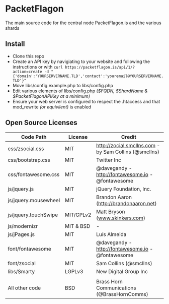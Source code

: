 PacketFlagon
============

The main source code for the central node PacketFlagon.is and the various shards

Install
---------------
* Clone this repo
* Create an API key by navigiating to your website and following the instructions or with ```curl https://packetflagon.is/api/1/?action=create -d "{'domain':'YOURSERVERNAME.TLD','contact':'youremail@YOURSERVERNAME.TLD'}"```
* Move libs/config.example.php to libs/config.php
* Edit various elements of libs/config.php _($FQDN, $ShardName & $PacketFlagonAPIKey at a minimum)_
* Ensure your web server is configured to respect the .htaccess and that mod_rewrite _(or equivilent)_ is enabled

Open Source Licenses
----------
| Code Path		| License	| Credit |
|-----------------------|---------------|--------|
|css/zsocial.css	| MIT		| http://zocial.smcllns.com - by Sam Collins (@smcllns) |
|css/bootstrap.css	| MIT		| Twitter Inc |
|css/fontawesome.css	| MIT		| @davegandy - http://fontawesome.io - @fontawesome |
|js/jquery.js		| MIT		| jQuery Foundation, Inc. |
|js/jquery.mousewheel	| MIT		| Brandon Aaron (http://brandonaaron.net) |
|js/jquery.touchSwipe	| MIT/GPLv2	| Matt Bryson (www.skinkers.com) |
|js/modernizr		| MIT & BSD	| - |
|js/jPages.js		| MIT		| Luís Almeida |
|font/fontawesome	| MIT		| @davegandy - http://fontawesome.io - @fontawesome |
|font/zsocial		| MIT		| Sam Collins (@smcllns) |  
|libs/Smarty		| LGPLv3	| New Digital Group Inc |
|			| 		| | 
|All other code		| BSD		| Brass Horn Communications (@BrassHornComms) |
